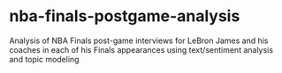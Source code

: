 # nba-finals-postgame-analysis
Analysis of NBA Finals post-game interviews for LeBron James and his coaches in each of his Finals appearances using text/sentiment analysis and topic modeling
